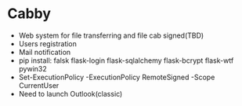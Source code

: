 # Cabby
 - Web system for file transferring and file cab signed(TBD)
 - Users registration
 - Mail notification
 - pip install: falsk flask-login flask-sqlalchemy flask-bcrypt flask-wtf pywin32
 - Set-ExecutionPolicy -ExecutionPolicy RemoteSigned -Scope CurrentUser
 - Need to launch Outlook(classic)